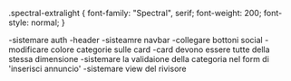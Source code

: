 <!-- FONT TESTI -->
.spectral-extralight {
  font-family: "Spectral", serif;
  font-weight: 200;
  font-style: normal;
}



<!-- COSE DA SISTEMARE -->
-sistemare auth
-header
-sisteamre navbar
-collegare bottoni social
-modificare colore categorie sulle card
-card devono essere tutte della stessa dimensione
-sistemare la validaione della categoria nel form di 'inserisci annuncio'
-sistemare view del rivisore